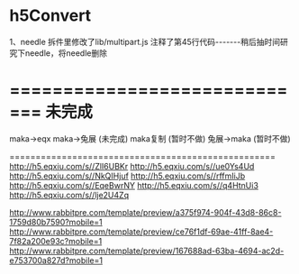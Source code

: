# h5Convert

1、needle 拆件里修改了lib/multipart.js 注释了第45行代码-------稍后抽时间研究下needle，将needle删除




=============================
未完成
=============================

maka->eqx
maka->兔展 (未完成)
maka复制 (暂时不做)
兔展->maka (暂时不做)

===================================================
http://h5.eqxiu.com/s//ZlI6UBKr
http://h5.eqxiu.com/s//ue0Ys4Ud
http://h5.eqxiu.com/s//NkQIHjuf
http://h5.eqxiu.com/s//rffmIiJb
http://h5.eqxiu.com/s//EqeBwrNY
http://h5.eqxiu.com/s//q4HtnUi3
http://h5.eqxiu.com/s//lje2U4Zq


http://www.rabbitpre.com/template/preview/a375f974-904f-43d8-86c8-1759d80b7590?mobile=1
http://www.rabbitpre.com/template/preview/ce76f1df-69ae-41ff-8ae4-7f82a200e93c?mobile=1
http://www.rabbitpre.com/template/preview/167688ad-63ba-4694-ac2d-e753700a827d?mobile=1